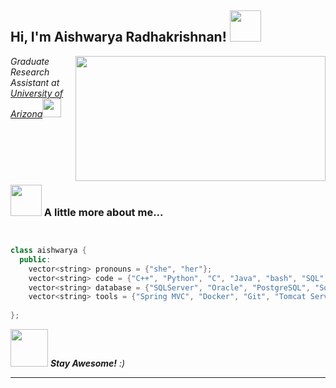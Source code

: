 <h2> Hi, I'm Aishwarya Radhakrishnan! <img src="https://media.giphy.com/media/mGcNjsfWAjY5AEZNw6/giphy.gif" width="50"></h2>
<img align='right' src="https://media.giphy.com/media/RbDKaczqWovIugyJmW/giphy.gif" width="400" height="200">
<p><em>Graduate Research Assistant at <a href="http://www.unb.br">University of Arizona</a><img src="https://media.giphy.com/media/fYSnHlufseco8Fh93Z/giphy.gif" width="30">
  
</em></p>

</br>
</br>
</br>
</br>


### <img src="https://media.giphy.com/media/VgCDAzcKvsR6OM0uWg/giphy.gif" width="50"> A little more about me...  

```C++


class aishwarya {
  public:
    vector<string> pronouns = {"she", "her"};
    vector<string> code = {"C++", "Python", "C", "Java", "bash", "SQL", "Matlab", "TensorFlow", "Keras", "x86 Assembly", "LaTeX"};
    vector<string> database = {"SQLServer", "Oracle", "PostgreSQL", "Sqlite3", "MongoDB"};
    vector<string> tools = {"Spring MVC", "Docker", "Git", "Tomcat Server", "NGINX"};
  
};

```

<img src="https://media.giphy.com/media/LnQjpWaON8nhr21vNW/giphy.gif" width="60"> <em> <b>Stay Awesome!</b> :)</em>

---
 
